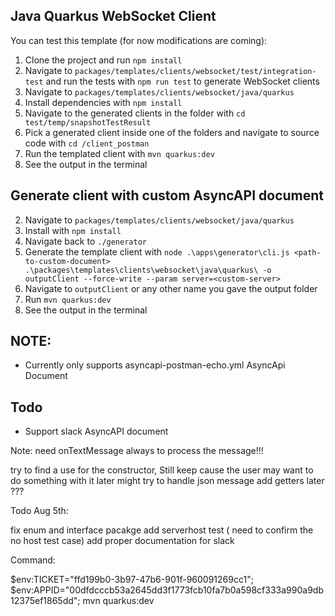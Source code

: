 
## Java Quarkus WebSocket Client

You can test this template (for now modifications are coming):
1. Clone the project and run `npm install`
2. Navigate to `packages/templates/clients/websocket/test/integration-test` and run the tests with `npm run test` to generate WebSocket clients
3. Navigate to `packages/templates/clients/websocket/java/quarkus`
4. Install dependencies with `npm install` 
5. Navigate to the generated clients in the folder with `cd test/temp/snapshotTestResult`
6. Pick a generated client inside one of the folders and navigate to source code with `cd /client_postman`
7. Run the templated client with `mvn quarkus:dev`
8. See the output in the terminal

## Generate client with custom AsyncAPI document

2. Navigate to `packages/templates/clients/websocket/java/quarkus`
3. Install with `npm install`
4. Navigate back to `./generator`
5. Generate the template client with `node .\apps\generator\cli.js <path-to-custom-document> .\packages\templates\clients\websocket\java\quarkus\ -o outputClient --force-write --param server=<custom-server>`
6. Navigate to `outputClient` or any other name you gave the output folder
7. Run `mvn quarkus:dev`
8. See the output in the terminal

## **NOTE:**
- Currently only supports asyncapi-postman-echo.yml AsyncApi Document

## Todo
- Support slack AsyncAPI document

Note: need onTextMessage always to process the message!!!

try to find a use for the constructor, Still keep cause the user may want to do something with it later
might try to handle json message
add getters later ???


Todo Aug 5th:

fix enum and interface pacakge
add serverhost test ( need to confirm the no host test case)
add proper documentation for slack


Command:

$env:TICKET="ffd199b0-3b97-47b6-901f-960091269cc1"; $env:APPID="00dfdcccb53a2645dd3f1773fcb10fa7b0a598cf333a990a9db12375ef1865dd"; mvn quarkus:dev